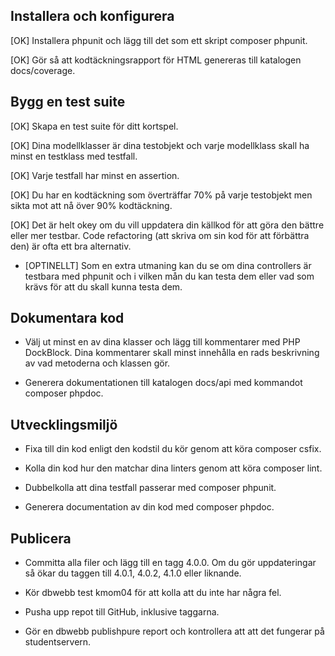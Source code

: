 ## Installera och konfigurera

[OK] Installera phpunit och lägg till det som ett skript composer phpunit.

[OK] Gör så att kodtäckningsrapport för HTML genereras till katalogen docs/coverage.

## Bygg en test suite

[OK] Skapa en test suite för ditt kortspel.

[OK] Dina modellklasser är dina testobjekt och varje modellklass skall ha minst en testklass med testfall.

[OK] Varje testfall har minst en assertion.

[OK] Du har en kodtäckning som överträffar 70% på varje testobjekt men sikta mot att nå över 90% kodtäckning.

[OK] Det är helt okey om du vill uppdatera din källkod för att göra den bättre eller mer testbar. Code refactoring (att skriva om sin kod för att förbättra den) är ofta ett bra alternativ.

* [OPTINELLT] Som en extra utmaning kan du se om dina controllers är testbara med phpunit och i vilken mån du kan testa dem eller vad som krävs för att du skall kunna testa dem.

## Dokumentara kod

* Välj ut minst en av dina klasser och lägg till kommentarer med PHP DockBlock. Dina kommentarer skall minst innehålla en rads beskrivning av vad metoderna och klassen gör.

* Generera dokumentationen till katalogen docs/api med kommandot composer phpdoc.

## Utvecklingsmiljö

* Fixa till din kod enligt den kodstil du kör genom att köra composer csfix.

* Kolla din kod hur den matchar dina linters genom att köra composer lint.

* Dubbelkolla att dina testfall passerar med composer phpunit.

* Generera documentation av din kod med composer phpdoc.

## Publicera

* Committa alla filer och lägg till en tagg 4.0.0. Om du gör uppdateringar så ökar du taggen till 4.0.1, 4.0.2, 4.1.0 eller liknande.

* Kör dbwebb test kmom04 för att kolla att du inte har några fel.

* Pusha upp repot till GitHub, inklusive taggarna.

* Gör en dbwebb publishpure report och kontrollera att att det fungerar på studentservern.

